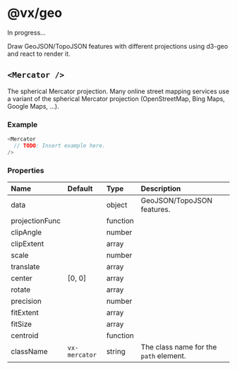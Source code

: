 # @vx/geo

In progress...

Draw GeoJSON/TopoJSON features with different projections using d3-geo and react to render it.

## `<Mercator />`

The spherical Mercator projection. Many online street mapping services use a variant of the spherical Mercator projection (OpenStreetMap, Bing Maps, Google Maps, ...).

### Example

```js
<Mercator
  // TODO: Insert example here.
/>
```

### Properties

|      Name       |       Default       |   Type   |                                                 Description                                                 |
|:--------------- |:------------------- |:-------- |:----------------------------------------------------------------------------------------------------------- |
| data            |                     | object   | GeoJSON/TopoJSON features.                                                                                  |
| projectionFunc  |                     | function |                                                                                                             |
| clipAngle       |                     | number   |                                                                                                             |
| clipExtent      |                     | array    |                                                                                                             |
| scale           |                     | number   |                                                                                                             |
| translate       |                     | array    |                                                                                                             |
| center          | [0, 0]              | array    |                                                                                                             |
| rotate          |                     | array    |                                                                                                             |
| precision       |                     | number   |                                                                                                             |
| fitExtent       |                     | array    |                                                                                                             |
| fitSize         |                     | array    |                                                                                                             |
| centroid        |                     | function |                                                                                                             |
| className       | `vx-mercator`       | string   | The class name for the `path` element.                                                                      |
